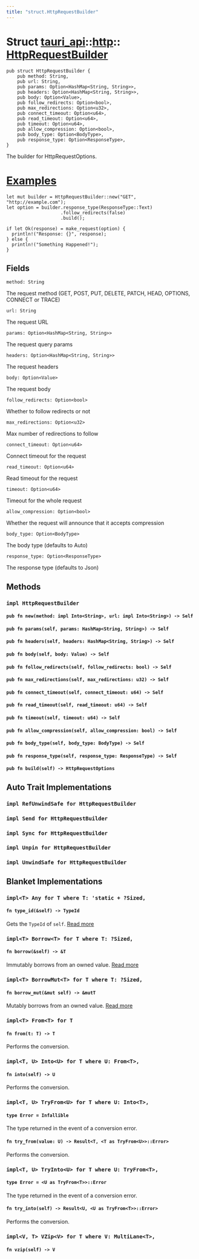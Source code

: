 ```yaml
---
title: "struct.HttpRequestBuilder"
---
```


# Struct [tauri_api](/docs/api/rust/tauri_api/../index.html)::​[http](/docs/api/rust/tauri_api/index.html)::​[HttpRequestBuilder](/docs/api/rust/tauri_api/)

    pub struct HttpRequestBuilder {
        pub method: String,
        pub url: String,
        pub params: Option<HashMap<String, String>>,
        pub headers: Option<HashMap<String, String>>,
        pub body: Option<Value>,
        pub follow_redirects: Option<bool>,
        pub max_redirections: Option<u32>,
        pub connect_timeout: Option<u64>,
        pub read_timeout: Option<u64>,
        pub timeout: Option<u64>,
        pub allow_compression: Option<bool>,
        pub body_type: Option<BodyType>,
        pub response_type: Option<ResponseType>,
    }

The builder for HttpRequestOptions.

# [Examples](/docs/api/rust/tauri_api/about:blank#examples)

    let mut builder = HttpRequestBuilder::new("GET", "http://example.com");
    let option = builder.response_type(ResponseType::Text)
                        .follow_redirects(false)
                        .build();

    if let Ok(response) = make_request(option) {
      println!("Response: {}", response);
    } else {
      println!("Something Happened!");
    }

## Fields

`method: String`

The request method (GET, POST, PUT, DELETE, PATCH, HEAD, OPTIONS, CONNECT or TRACE)

`url: String`

The request URL

`params: Option<HashMap<String, String>>`

The request query params

`headers: Option<HashMap<String, String>>`

The request headers

`body: Option<Value>`

The request body

`follow_redirects: Option<bool>`

Whether to follow redirects or not

`max_redirections: Option<u32>`

Max number of redirections to follow

`connect_timeout: Option<u64>`

Connect timeout for the request

`read_timeout: Option<u64>`

Read timeout for the request

`timeout: Option<u64>`

Timeout for the whole request

`allow_compression: Option<bool>`

Whether the request will announce that it accepts compression

`body_type: Option<BodyType>`

The body type (defaults to Auto)

`response_type: Option<ResponseType>`

The response type (defaults to Json)

## Methods

### `impl HttpRequestBuilder`

#### `pub fn new(method: impl Into<String>, url: impl Into<String>) -> Self`

#### `pub fn params(self, params: HashMap<String, String>) -> Self`

#### `pub fn headers(self, headers: HashMap<String, String>) -> Self`

#### `pub fn body(self, body: Value) -> Self`

#### `pub fn follow_redirects(self, follow_redirects: bool) -> Self`

#### `pub fn max_redirections(self, max_redirections: u32) -> Self`

#### `pub fn connect_timeout(self, connect_timeout: u64) -> Self`

#### `pub fn read_timeout(self, read_timeout: u64) -> Self`

#### `pub fn timeout(self, timeout: u64) -> Self`

#### `pub fn allow_compression(self, allow_compression: bool) -> Self`

#### `pub fn body_type(self, body_type: BodyType) -> Self`

#### `pub fn response_type(self, response_type: ResponseType) -> Self`

#### `pub fn build(self) -> HttpRequestOptions`

## Auto Trait Implementations

### `impl RefUnwindSafe for HttpRequestBuilder`

### `impl Send for HttpRequestBuilder`

### `impl Sync for HttpRequestBuilder`

### `impl Unpin for HttpRequestBuilder`

### `impl UnwindSafe for HttpRequestBuilder`

## Blanket Implementations

### `impl<T> Any for T where T: 'static + ?Sized,`

#### `fn type_id(&self) -> TypeId`

Gets the `TypeId` of `self`. [Read more](https://doc.rust-lang.org/nightly/core/any/trait.Any.html#tymethod.type_id)

### `impl<T> Borrow<T> for T where T: ?Sized,`

#### `fn borrow(&self) -> &T`

Immutably borrows from an owned value. [Read more](https://doc.rust-lang.org/nightly/core/borrow/trait.Borrow.html#tymethod.borrow)

### `impl<T> BorrowMut<T> for T where T: ?Sized,`

#### `fn borrow_mut(&mut self) -> &mutT`

Mutably borrows from an owned value. [Read more](https://doc.rust-lang.org/nightly/core/borrow/trait.BorrowMut.html#tymethod.borrow_mut)

### `impl<T> From<T> for T`

#### `fn from(t: T) -> T`

Performs the conversion.

### `impl<T, U> Into<U> for T where U: From<T>,`

#### `fn into(self) -> U`

Performs the conversion.

### `impl<T, U> TryFrom<U> for T where U: Into<T>,`

#### `type Error = Infallible`

The type returned in the event of a conversion error.

#### `fn try_from(value: U) -> Result<T, <T as TryFrom<U>>::Error>`

Performs the conversion.

### `impl<T, U> TryInto<U> for T where U: TryFrom<T>,`

#### `type Error = <U as TryFrom<T>>::Error`

The type returned in the event of a conversion error.

#### `fn try_into(self) -> Result<U, <U as TryFrom<T>>::Error>`

Performs the conversion.

### `impl<V, T> VZip<V> for T where V: MultiLane<T>,`

#### `fn vzip(self) -> V`
      